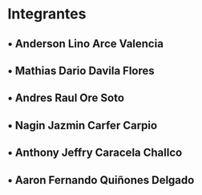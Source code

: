 # Integrantes
## • Anderson Lino Arce Valencia
## • Mathias Dario Davila Flores
## • Andres Raul Ore Soto
## • Nagin Jazmin Carfer Carpio
## • Anthony Jeffry Caracela Challco
## • Aaron Fernando Quiñones Delgado
